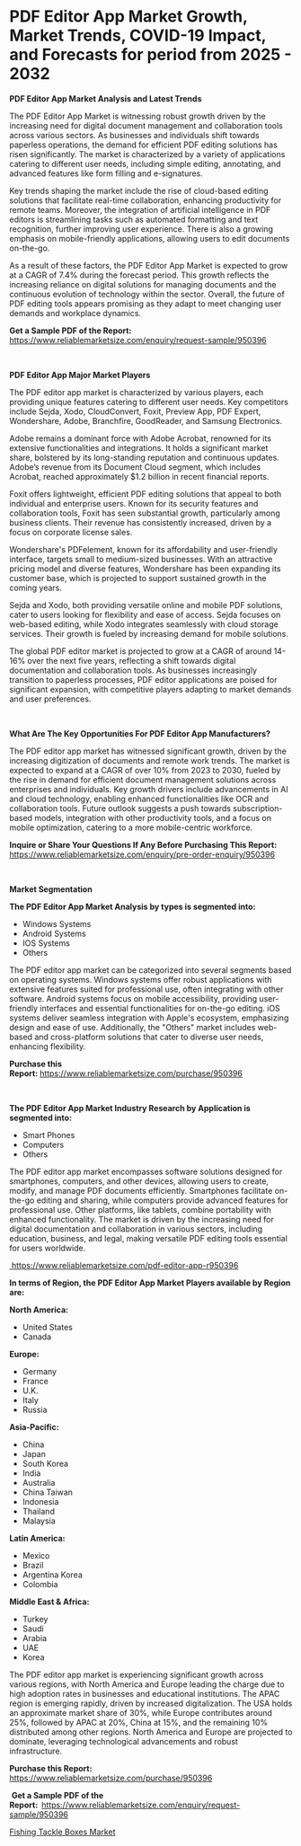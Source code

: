 <p><h1>PDF Editor App Market Growth, Market Trends, COVID-19 Impact, and Forecasts for period from 2025 - 2032</h1></p><p><strong>PDF Editor App Market Analysis and Latest Trends</strong></p>
<p><p>The PDF Editor App Market is witnessing robust growth driven by the increasing need for digital document management and collaboration tools across various sectors. As businesses and individuals shift towards paperless operations, the demand for efficient PDF editing solutions has risen significantly. The market is characterized by a variety of applications catering to different user needs, including simple editing, annotating, and advanced features like form filling and e-signatures.</p><p>Key trends shaping the market include the rise of cloud-based editing solutions that facilitate real-time collaboration, enhancing productivity for remote teams. Moreover, the integration of artificial intelligence in PDF editors is streamlining tasks such as automated formatting and text recognition, further improving user experience. There is also a growing emphasis on mobile-friendly applications, allowing users to edit documents on-the-go.</p><p>As a result of these factors, the PDF Editor App Market is expected to grow at a CAGR of 7.4% during the forecast period. This growth reflects the increasing reliance on digital solutions for managing documents and the continuous evolution of technology within the sector. Overall, the future of PDF editing tools appears promising as they adapt to meet changing user demands and workplace dynamics.</p></p>
<p><strong>Get a Sample PDF of the Report:&nbsp;</strong> <a href="https://www.reliablemarketsize.com/enquiry/request-sample/950396?utm_campaign=3172&utm_medium=2&utm_source=Github&utm_content=ia&utm_term=05032025&utm_id=pdf-editor-app">https://www.reliablemarketsize.com/enquiry/request-sample/950396</a></p>
<p>&nbsp;</p>
<p><strong>PDF Editor App Major Market Players</strong></p>
<p><p>The PDF editor app market is characterized by various players, each providing unique features catering to different user needs. Key competitors include Sejda, Xodo, CloudConvert, Foxit, Preview App, PDF Expert, Wondershare, Adobe, Branchfire, GoodReader, and Samsung Electronics. </p><p>Adobe remains a dominant force with Adobe Acrobat, renowned for its extensive functionalities and integrations. It holds a significant market share, bolstered by its long-standing reputation and continuous updates. Adobe’s revenue from its Document Cloud segment, which includes Acrobat, reached approximately $1.2 billion in recent financial reports.</p><p>Foxit offers lightweight, efficient PDF editing solutions that appeal to both individual and enterprise users. Known for its security features and collaboration tools, Foxit has seen substantial growth, particularly among business clients. Their revenue has consistently increased, driven by a focus on corporate license sales.</p><p>Wondershare's PDFelement, known for its affordability and user-friendly interface, targets small to medium-sized businesses. With an attractive pricing model and diverse features, Wondershare has been expanding its customer base, which is projected to support sustained growth in the coming years.</p><p>Sejda and Xodo, both providing versatile online and mobile PDF solutions, cater to users looking for flexibility and ease of access. Sejda focuses on web-based editing, while Xodo integrates seamlessly with cloud storage services. Their growth is fueled by increasing demand for mobile solutions.</p><p>The global PDF editor market is projected to grow at a CAGR of around 14-16% over the next five years, reflecting a shift towards digital documentation and collaboration tools. As businesses increasingly transition to paperless processes, PDF editor applications are poised for significant expansion, with competitive players adapting to market demands and user preferences.</p></p>
<p>&nbsp;</p>
<p><strong>What Are The Key Opportunities For PDF Editor App Manufacturers?</strong></p>
<p><p>The PDF editor app market has witnessed significant growth, driven by the increasing digitization of documents and remote work trends. The market is expected to expand at a CAGR of over 10% from 2023 to 2030, fueled by the rise in demand for efficient document management solutions across enterprises and individuals. Key growth drivers include advancements in AI and cloud technology, enabling enhanced functionalities like OCR and collaboration tools. Future outlook suggests a push towards subscription-based models, integration with other productivity tools, and a focus on mobile optimization, catering to a more mobile-centric workforce.</p></p>
<p><strong>Inquire or Share Your Questions If Any Before Purchasing This Report:</strong> <a href="https://www.reliablemarketsize.com/enquiry/pre-order-enquiry/950396?utm_campaign=3172&utm_medium=2&utm_source=Github&utm_content=ia&utm_term=05032025&utm_id=pdf-editor-app">https://www.reliablemarketsize.com/enquiry/pre-order-enquiry/950396</a></p>
<p>&nbsp;</p>
<p><strong>Market Segmentation</strong></p>
<p><strong>The PDF Editor App Market Analysis by types is segmented into:</strong></p>
<p><ul><li>Windows Systems</li><li>Android Systems</li><li>IOS Systems</li><li>Others</li></ul></p>
<p><p>The PDF editor app market can be categorized into several segments based on operating systems. Windows systems offer robust applications with extensive features suited for professional use, often integrating with other software. Android systems focus on mobile accessibility, providing user-friendly interfaces and essential functionalities for on-the-go editing. iOS systems deliver seamless integration with Apple's ecosystem, emphasizing design and ease of use. Additionally, the "Others" market includes web-based and cross-platform solutions that cater to diverse user needs, enhancing flexibility.</p></p>
<p><strong>Purchase this Report:&nbsp;</strong><a href="https://www.reliablemarketsize.com/purchase/950396?utm_campaign=3172&utm_medium=2&utm_source=Github&utm_content=ia&utm_term=05032025&utm_id=pdf-editor-app">https://www.reliablemarketsize.com/purchase/950396</a></p>
<p>&nbsp;</p>
<p><strong>The PDF Editor App Market Industry Research by Application is segmented into:</strong></p>
<p><ul><li>Smart Phones</li><li>Computers</li><li>Others</li></ul></p>
<p><p>The PDF editor app market encompasses software solutions designed for smartphones, computers, and other devices, allowing users to create, modify, and manage PDF documents efficiently. Smartphones facilitate on-the-go editing and sharing, while computers provide advanced features for professional use. Other platforms, like tablets, combine portability with enhanced functionality. The market is driven by the increasing need for digital documentation and collaboration in various sectors, including education, business, and legal, making versatile PDF editing tools essential for users worldwide.</p></p>
<p><a href="https://www.reliablemarketsize.com/pdf-editor-app-r950396?utm_campaign=3172&utm_medium=2&utm_source=Github&utm_content=ia&utm_term=05032025&utm_id=pdf-editor-app">&nbsp;https://www.reliablemarketsize.com/pdf-editor-app-r950396</a></p>
<p><strong>In terms of Region, the PDF Editor App Market Players available by Region are:</strong></p>
<p>
    <p> <strong> North America: </strong>
        <ul>
            <li>United States</li>
            <li>Canada</li>
        </ul>
        </p> 
    <p> <strong> Europe: </strong>
        <ul>
            <li>Germany</li>
            <li>France</li>
            <li>U.K.</li>
            <li>Italy</li>
            <li>Russia</li>
        </ul>
        </p> 
    <p> <strong> Asia-Pacific: </strong>
        <ul>
            <li>China</li>
            <li>Japan</li>
            <li>South Korea</li>
            <li>India</li>
            <li>Australia</li>
            <li>China Taiwan</li>
            <li>Indonesia</li>
            <li>Thailand</li>
            <li>Malaysia</li>
        </ul>
        </p> 
    <p> <strong> Latin America: </strong>
        <ul>
            <li>Mexico</li>
            <li>Brazil</li>
            <li>Argentina Korea</li>
            <li>Colombia</li>
        </ul>
        </p> 
    <p> <strong> Middle East & Africa: </strong>
        <ul>
            <li>Turkey</li>
            <li>Saudi</li>
            <li>Arabia</li>
            <li>UAE</li>
            <li>Korea</li>
        </ul>
    </p>
    </p>
<p><p>The PDF editor app market is experiencing significant growth across various regions, with North America and Europe leading the charge due to high adoption rates in businesses and educational institutions. The APAC region is emerging rapidly, driven by increased digitalization. The USA holds an approximate market share of 30%, while Europe contributes around 25%, followed by APAC at 20%, China at 15%, and the remaining 10% distributed among other regions. North America and Europe are projected to dominate, leveraging technological advancements and robust infrastructure.</p></p>
<p><strong>Purchase this Report: </strong><a href="https://www.reliablemarketsize.com/purchase/950396?utm_campaign=3172&utm_medium=2&utm_source=Github&utm_content=ia&utm_term=05032025&utm_id=pdf-editor-app">https://www.reliablemarketsize.com/purchase/950396</a></p>
<p>&nbsp;<strong>Get a Sample PDF of the Report:&nbsp;&nbsp;</strong><a href="https://www.reliablemarketsize.com/enquiry/request-sample/950396?utm_campaign=3172&utm_medium=2&utm_source=Github&utm_content=ia&utm_term=05032025&utm_id=pdf-editor-app">https://www.reliablemarketsize.com/enquiry/request-sample/950396</a></p>
<p><strong></strong></p>
<p><p><a href="https://github.com/kaddahblejc/Market-Research-Report-List-1/blob/main/fishing-tackle-boxes-market.md?utm_campaign=3172&utm_medium=2&utm_source=Github&utm_content=ia&utm_term=05032025&utm_id=pdf-editor-app">Fishing Tackle Boxes Market</a></p></p>